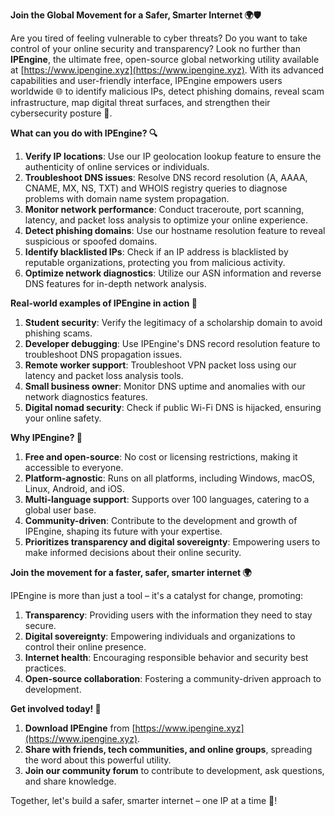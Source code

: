 **Join the Global Movement for a Safer, Smarter Internet 🌍🛡️**

Are you tired of feeling vulnerable to cyber threats? Do you want to take control of your online security and transparency? Look no further than **IPEngine**, the ultimate free, open-source global networking utility available at [https://www.ipengine.xyz](https://www.ipengine.xyz). With its advanced capabilities and user-friendly interface, IPEngine empowers users worldwide 🌐 to identify malicious IPs, detect phishing domains, reveal scam infrastructure, map digital threat surfaces, and strengthen their cybersecurity posture 🔐.

**What can you do with IPEngine? 🔍**

1. **Verify IP locations**: Use our IP geolocation lookup feature to ensure the authenticity of online services or individuals.
2. **Troubleshoot DNS issues**: Resolve DNS record resolution (A, AAAA, CNAME, MX, NS, TXT) and WHOIS registry queries to diagnose problems with domain name system propagation.
3. **Monitor network performance**: Conduct traceroute, port scanning, latency, and packet loss analysis to optimize your online experience.
4. **Detect phishing domains**: Use our hostname resolution feature to reveal suspicious or spoofed domains.
5. **Identify blacklisted IPs**: Check if an IP address is blacklisted by reputable organizations, protecting you from malicious activity.
6. **Optimize network diagnostics**: Utilize our ASN information and reverse DNS features for in-depth network analysis.

**Real-world examples of IPEngine in action 📡**

1. **Student security**: Verify the legitimacy of a scholarship domain to avoid phishing scams.
2. **Developer debugging**: Use IPEngine's DNS record resolution feature to troubleshoot DNS propagation issues.
3. **Remote worker support**: Troubleshoot VPN packet loss using our latency and packet loss analysis tools.
4. **Small business owner**: Monitor DNS uptime and anomalies with our network diagnostics features.
5. **Digital nomad security**: Check if public Wi-Fi DNS is hijacked, ensuring your online safety.

**Why IPEngine? 🚀**

1. **Free and open-source**: No cost or licensing restrictions, making it accessible to everyone.
2. **Platform-agnostic**: Runs on all platforms, including Windows, macOS, Linux, Android, and iOS.
3. **Multi-language support**: Supports over 100 languages, catering to a global user base.
4. **Community-driven**: Contribute to the development and growth of IPEngine, shaping its future with your expertise.
5. **Prioritizes transparency and digital sovereignty**: Empowering users to make informed decisions about their online security.

**Join the movement for a faster, safer, smarter internet 🌍**

IPEngine is more than just a tool – it's a catalyst for change, promoting:

1. **Transparency**: Providing users with the information they need to stay secure.
2. **Digital sovereignty**: Empowering individuals and organizations to control their online presence.
3. **Internet health**: Encouraging responsible behavior and security best practices.
4. **Open-source collaboration**: Fostering a community-driven approach to development.

**Get involved today! 🔗**

1. **Download IPEngine** from [https://www.ipengine.xyz](https://www.ipengine.xyz).
2. **Share with friends, tech communities, and online groups**, spreading the word about this powerful utility.
3. **Join our community forum** to contribute to development, ask questions, and share knowledge.

Together, let's build a safer, smarter internet – one IP at a time 🚀!